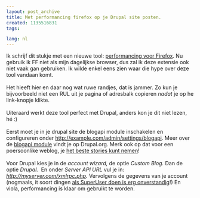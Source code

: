 ```yaml
---
layout: post_archive
title: Met performancing firefox op je Drupal site posten.
created: 1135516831
tags:

lang: nl
---
```

Ik schrijf dit stukje met een nieuwe tool: [performancing voor Firefox](http://performancing.com/firefox). Nu gebruik ik FF niet als mijn dagelijkse browser, dus zal ik deze extensie ook niet vaak gan gebruiken. Ik wilde enkel eens zien waar die hype over deze tool vandaan komt. <br /><br />Het hieeft hier en daar nog wat ruwe randjes, dat is jammer. Zo kun je bijvoorbeeld niet een RUL uit je pagina of adresbalk copieren <span style="font-style: italic;">nadat</span> je op he link-knopje klikte. <br /><br />Uiteraard werkt deze tool perfect met Drupal, anders kon je dit niet lezen, hé :)<br /><br />Eerst moet je in je drupal site de blogapi module inschakelen en configureren onder http://example.com/admin/settings/blogapi. Meer over de [blogapi module](http://drupal.org/handbook/modules/blogapi) vindt je op Drupal.org. Merk ook op dat voor een poersoonlike weblog, je [het beste stories kunt nemen](http://www.webschuur.com/node/316)!<br /><br />Voor Drupal kies je in de <span style="font-style: italic;">account wizard, </span>de optie<span style="font-style: italic;"> Custom Blog. </span>Dan de optie<span style="font-style: italic;"> Drupal.&nbsp; </span>En onder <span style="font-style: italic;">Server API URL </span>vul je in: <span style="font-style: italic;">http://myserver.com/xmlrpc.php. </span>Vervolgens de gegevens van je account (nogmaals, it soort dingen [als SuperUser doen is erg onverstandig](http://www.webschuur.com/node/315)!) En viola, performancing is klaar om gebruikt te worden. <br /><br /><span style="font-style: italic;"></span>
